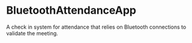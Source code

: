 # BluetoothAttendanceApp
A check in system for attendance that relies on Bluetooth connections to validate the meeting.
